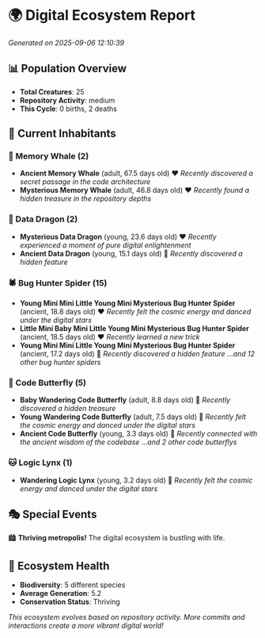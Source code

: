 # 🌍 Digital Ecosystem Report
*Generated on 2025-09-06 12:10:39*

## 📊 Population Overview
- **Total Creatures**: 25
- **Repository Activity**: medium
- **This Cycle**: 0 births, 2 deaths

## 👥 Current Inhabitants

### 🐋 Memory Whale (2)
- **Ancient Memory Whale** (adult, 67.5 days old) ❤️
  *Recently discovered a secret passage in the code architecture*
- **Mysterious Memory Whale** (adult, 46.8 days old) ❤️
  *Recently found a hidden treasure in the repository depths*

### 🐉 Data Dragon (2)
- **Mysterious Data Dragon** (young, 23.6 days old) ❤️
  *Recently experienced a moment of pure digital enlightenment*
- **Ancient Data Dragon** (young, 15.1 days old) 💚
  *Recently discovered a hidden feature*

### 🕷️ Bug Hunter Spider (15)
- **Young Mini Mini Little Young Mini Mysterious Bug Hunter Spider** (ancient, 18.8 days old) ❤️
  *Recently felt the cosmic energy and danced under the digital stars*
- **Little Mini Baby Mini Little Young Mini Mysterious Bug Hunter Spider** (ancient, 18.5 days old) ❤️
  *Recently learned a new trick*
- **Young Mini Mini Little Young Mini Mysterious Bug Hunter Spider** (ancient, 17.2 days old) 💛
  *Recently discovered a hidden feature*
  *...and 12 other bug hunter spiders*

### 🦋 Code Butterfly (5)
- **Baby Wandering Code Butterfly** (adult, 8.8 days old) 💛
  *Recently discovered a hidden treasure*
- **Young Wandering Code Butterfly** (adult, 7.5 days old) 💚
  *Recently felt the cosmic energy and danced under the digital stars*
- **Ancient Code Butterfly** (young, 3.3 days old) 💚
  *Recently connected with the ancient wisdom of the codebase*
  *...and 2 other code butterflys*

### 🐱 Logic Lynx (1)
- **Wandering Logic Lynx** (young, 3.2 days old) 💚
  *Recently felt the cosmic energy and danced under the digital stars*

## 🎭 Special Events

🏙️ **Thriving metropolis!** The digital ecosystem is bustling with life.

## 🔬 Ecosystem Health
- **Biodiversity**: 5 different species
- **Average Generation**: 5.2
- **Conservation Status**: Thriving

*This ecosystem evolves based on repository activity. More commits and interactions create a more vibrant digital world!*